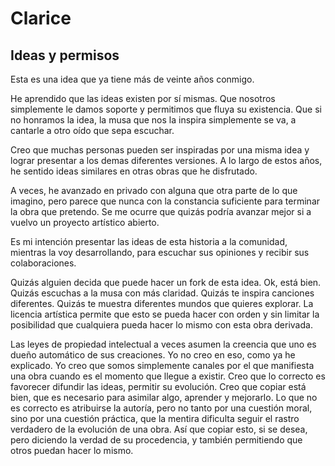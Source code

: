 # Clarice

## Ideas y permisos

Esta es una idea que ya tiene más de veinte años conmigo.

He aprendido que las ideas existen por sí mismas. Que nosotros simplemente le damos soporte y permitimos que fluya su existencia. Que si no honramos la idea, la musa que nos la inspira simplemente se va, a cantarle a otro oído que sepa escuchar.

Creo que muchas personas pueden ser inspiradas por una misma idea y lograr presentar a los demas diferentes versiones. A lo largo de estos años, he sentido ideas similares en otras obras que he disfrutado.

A veces, he avanzado en privado con alguna que otra parte de lo que imagino, pero parece que nunca con la constancia suficiente para terminar la obra que pretendo. Se me ocurre que quizás podría avanzar mejor si a vuelvo un proyecto artístico abierto.

Es mi intención presentar las ideas de esta historia a la comunidad, mientras la voy desarrollando, para escuchar sus opiniones y recibir sus colaboraciones.

Quizás alguien decida que puede hacer un fork de esta idea. Ok, está bien. Quizás escuchas a la musa con más claridad. Quizás te inspira canciones diferentes. Quizás te muestra diferentes mundos que quieres explorar. La licencia artística permite que esto se pueda hacer con orden y sin limitar la posibilidad que cualquiera pueda hacer lo mismo con esta obra derivada.

Las leyes de propiedad intelectual a veces asumen la creencia que uno es dueño automático de sus creaciones. Yo no creo en eso, como ya he explicado. Yo creo que somos simplemente canales por el que manifiesta una obra cuando es el momento que llegue a existir. Creo que lo correcto es favorecer difundir las ideas, permitir su evolución. Creo que copiar está bien, que es necesario para asimilar algo, aprender y mejorarlo. Lo que no es correcto es atribuirse la autoría, pero no tanto por una cuestión moral, sino por una cuestión práctica, que la mentira dificulta seguir el rastro verdadero de la evolución de una obra. Así que copiar esto, si se desea, pero diciendo la verdad de su procedencia, y también permitiendo que otros puedan hacer lo mismo.

